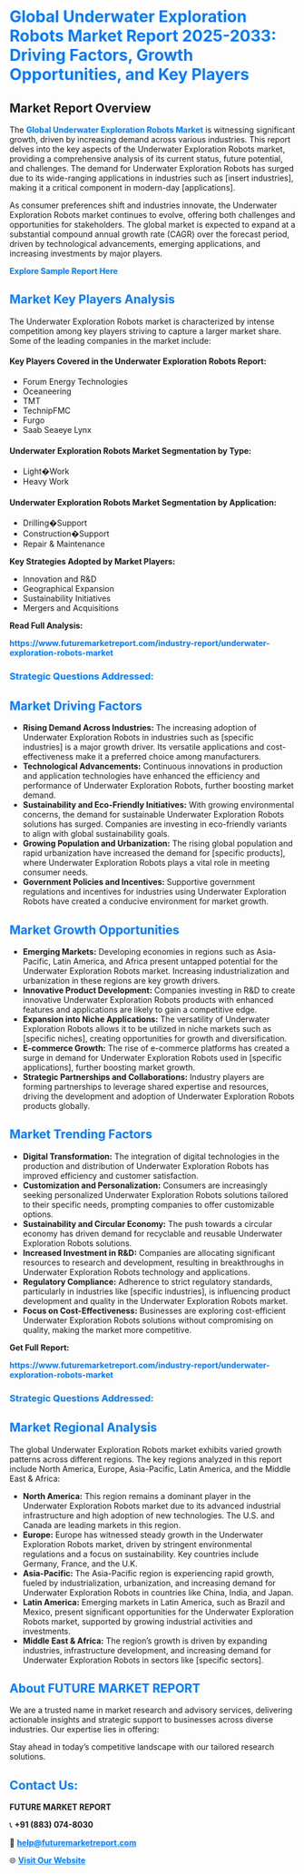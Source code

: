 <h1 style="color: #007BFF;">Global Underwater Exploration Robots Market Report 2025-2033: Driving Factors, Growth Opportunities, and Key Players</h1>

<section id="overview">
<h2>Market Report Overview</h2>
<p>The <a href="https://www.futuremarketreport.com/industry-report/underwater-exploration-robots-market" style="color: #007BFF; text-decoration: none;"><strong>Global Underwater Exploration Robots Market</strong></a> is witnessing significant growth, driven by increasing demand across various industries. This report delves into the key aspects of the Underwater Exploration Robots market, providing a comprehensive analysis of its current status, future potential, and challenges. The demand for Underwater Exploration Robots has surged due to its wide-ranging applications in industries such as [insert industries], making it a critical component in modern-day [applications].</p>
<p>As consumer preferences shift and industries innovate, the Underwater Exploration Robots market continues to evolve, offering both challenges and opportunities for stakeholders. The global market is expected to expand at a substantial compound annual growth rate (CAGR) over the forecast period, driven by technological advancements, emerging applications, and increasing investments by major players.</p>
</section>

<section id="overview">
<p><a href="https://www.futuremarketreport.com/request-sample/reportId=106249" style="color: #007BFF; text-decoration: none;"><strong>Explore Sample Report Here</strong></a></p>
</section>

<section id="key-players">
<h2 style="color: #007BFF;">Market Key Players Analysis</h2>
<p>The Underwater Exploration Robots market is characterized by intense competition among key players striving to capture a larger market share. Some of the leading companies in the market include:</p>
<h4>Key Players Covered in the Underwater Exploration Robots Report:</h4>
<ul><li>Forum Energy Technologies</li><li>Oceaneering</li><li>TMT</li><li>TechnipFMC</li><li>Furgo</li><li>Saab Seaeye Lynx</li></ul>
<h4>Underwater Exploration Robots Market Segmentation by Type:</h4>
<ul><li>Light�Work</li><li>Heavy Work</li></ul>

<h4>Underwater Exploration Robots Market Segmentation by Application:</h4>
<ul><li>Drilling�Support</li><li>Construction�Support</li><li>Repair &amp; Maintenance</li></ul>
<p><strong>Key Strategies Adopted by Market Players:</strong></p>
<ul>
<li>Innovation and R&D</li>
<li>Geographical Expansion</li>
<li>Sustainability Initiatives</li>
<li>Mergers and Acquisitions</li>
</ul>
</section>

<section>
<p><strong>Read Full Analysis: </strong></p><a href="https://www.futuremarketreport.com/industry-report/underwater-exploration-robots-market" style="color: #007BFF; text-decoration: none;"><strong>https://www.futuremarketreport.com/industry-report/underwater-exploration-robots-market</strong></a>
<h3 style="color: #007BFF;">Strategic Questions Addressed:</h3>
</section>

<section id="driving-factors">
<h2 style="color: #007BFF;">Market Driving Factors</h2>
<ul>
<li><strong>Rising Demand Across Industries:</strong> The increasing adoption of Underwater Exploration Robots in industries such as [specific industries] is a major growth driver. Its versatile applications and cost-effectiveness make it a preferred choice among manufacturers.</li>
<li><strong>Technological Advancements:</strong> Continuous innovations in production and application technologies have enhanced the efficiency and performance of Underwater Exploration Robots, further boosting market demand.</li>
<li><strong>Sustainability and Eco-Friendly Initiatives:</strong> With growing environmental concerns, the demand for sustainable Underwater Exploration Robots solutions has surged. Companies are investing in eco-friendly variants to align with global sustainability goals.</li>
<li><strong>Growing Population and Urbanization:</strong> The rising global population and rapid urbanization have increased the demand for [specific products], where Underwater Exploration Robots plays a vital role in meeting consumer needs.</li>
<li><strong>Government Policies and Incentives:</strong> Supportive government regulations and incentives for industries using Underwater Exploration Robots have created a conducive environment for market growth.</li>
</ul>
</section>

<section id="growth-opportunities">
<h2 style="color: #007BFF;">Market Growth Opportunities</h2>
<ul>
<li><strong>Emerging Markets:</strong> Developing economies in regions such as Asia-Pacific, Latin America, and Africa present untapped potential for the Underwater Exploration Robots market. Increasing industrialization and urbanization in these regions are key growth drivers.</li>
<li><strong>Innovative Product Development:</strong> Companies investing in R&D to create innovative Underwater Exploration Robots products with enhanced features and applications are likely to gain a competitive edge.</li>
<li><strong>Expansion into Niche Applications:</strong> The versatility of Underwater Exploration Robots allows it to be utilized in niche markets such as [specific niches], creating opportunities for growth and diversification.</li>
<li><strong>E-commerce Growth:</strong> The rise of e-commerce platforms has created a surge in demand for Underwater Exploration Robots used in [specific applications], further boosting market growth.</li>
<li><strong>Strategic Partnerships and Collaborations:</strong> Industry players are forming partnerships to leverage shared expertise and resources, driving the development and adoption of Underwater Exploration Robots products globally.</li>
</ul>
</section>

<section id="trending-factors">
<h2 style="color: #007BFF;">Market Trending Factors</h2>
<ul>
<li><strong>Digital Transformation:</strong> The integration of digital technologies in the production and distribution of Underwater Exploration Robots has improved efficiency and customer satisfaction.</li>
<li><strong>Customization and Personalization:</strong> Consumers are increasingly seeking personalized Underwater Exploration Robots solutions tailored to their specific needs, prompting companies to offer customizable options.</li>
<li><strong>Sustainability and Circular Economy:</strong> The push towards a circular economy has driven demand for recyclable and reusable Underwater Exploration Robots solutions.</li>
<li><strong>Increased Investment in R&D:</strong> Companies are allocating significant resources to research and development, resulting in breakthroughs in Underwater Exploration Robots technology and applications.</li>
<li><strong>Regulatory Compliance:</strong> Adherence to strict regulatory standards, particularly in industries like [specific industries], is influencing product development and quality in the Underwater Exploration Robots market.</li>
<li><strong>Focus on Cost-Effectiveness:</strong> Businesses are exploring cost-efficient Underwater Exploration Robots solutions without compromising on quality, making the market more competitive.</li>
</ul>
</section>

<section>
<p><strong>Get Full Report: </strong></p><a href="https://www.futuremarketreport.com/industry-report/underwater-exploration-robots-market" style="color: #007BFF; text-decoration: none;"><strong>https://www.futuremarketreport.com/industry-report/underwater-exploration-robots-market</strong></a>
<h3 style="color: #007BFF;">Strategic Questions Addressed:</h3>
</section>


<section id="regional-analysis">
<h2 style="color: #007BFF;">Market Regional Analysis</h2>
<p>The global Underwater Exploration Robots market exhibits varied growth patterns across different regions. The key regions analyzed in this report include North America, Europe, Asia-Pacific, Latin America, and the Middle East & Africa:</p>
<ul>
<li><strong>North America:</strong> This region remains a dominant player in the Underwater Exploration Robots market due to its advanced industrial infrastructure and high adoption of new technologies. The U.S. and Canada are leading markets in this region.</li>
<li><strong>Europe:</strong> Europe has witnessed steady growth in the Underwater Exploration Robots market, driven by stringent environmental regulations and a focus on sustainability. Key countries include Germany, France, and the U.K.</li>
<li><strong>Asia-Pacific:</strong> The Asia-Pacific region is experiencing rapid growth, fueled by industrialization, urbanization, and increasing demand for Underwater Exploration Robots in countries like China, India, and Japan.</li>
<li><strong>Latin America:</strong> Emerging markets in Latin America, such as Brazil and Mexico, present significant opportunities for the Underwater Exploration Robots market, supported by growing industrial activities and investments.</li>
<li><strong>Middle East & Africa:</strong> The region’s growth is driven by expanding industries, infrastructure development, and increasing demand for Underwater Exploration Robots in sectors like [specific sectors].</li>
</ul>
</section>

<footer>
<h2 style="color: #007BFF;">About FUTURE MARKET REPORT</h2>
<p>We are a trusted name in market research and advisory services, delivering actionable insights and strategic support to businesses across diverse industries. Our expertise lies in offering:</p>

<p>Stay ahead in today’s competitive landscape with our tailored research solutions.</p>

<h2 style="color: #007BFF;">Contact Us:</h2>
<p><strong>FUTURE MARKET REPORT</strong></p>
<p>📞 <strong>+91 (883) 074-8030</strong></p>
<p>📧 <strong><a href="mailto:help@futuremarketreport.com" style="color: #007BFF;">help@futuremarketreport.com</a></strong></p>
<p>🌐 <strong><a href="https://www.futuremarketreport.com/" style="color: #007BFF;">Visit Our Website</a></strong></p>
</footer>